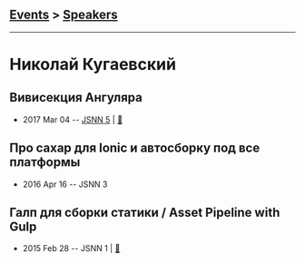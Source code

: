 ## [Events](../README.md) > [Speakers](../speakers.md)
---

# Николай Кугаевский

## Вивисекция Ангуляра
- 2017 Mar 04 -- [JSNN 5](https://www.youtube.com/watch?v=6JbKHQw9iDQ)  | [:notebook:](http://slides.kugaevsky.ru/vivisection.html#/)  
## Про сахар для Ionic и автосборку под все платформы
- 2016 Apr 16 -- JSNN 3    
## Галп для сборки статики &#x2F; Asset Pipeline with Gulp
- 2015 Feb 28 -- JSNN 1  | [:notebook:](http://slides.kugaevsky.ru/gulp-assets-pipeline.html)  
